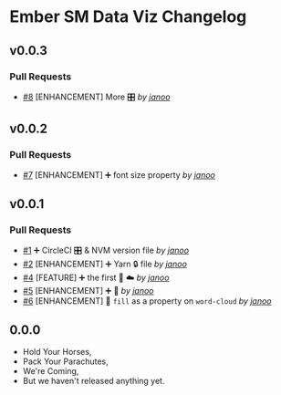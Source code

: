 Ember SM Data Viz Changelog
=========

## v0.0.3

### Pull Requests

- [#8](https://github.com/jtferns/ember-sm-data-viz/pull/8)  [ENHANCEMENT] More 🎛  *by [janoo](https://github.com/jtferns/enhancement)*

## v0.0.2

### Pull Requests

- [#7](https://github.com/jtferns/ember-sm-data-viz/pull/7)  [ENHANCEMENT] ➕  font size property  *by [janoo](https://github.com/jtferns/enhancement)*

## v0.0.1

### Pull Requests

- [#1](https://github.com/jtferns/ember-sm-data-viz/pull/1)  ➕ CircleCI 🎛  & NVM version file  *by [janoo](https://github.com/jtferns/enhancement/unfiled)*
- [#2](https://github.com/jtferns/ember-sm-data-viz/pull/2)  [ENHANCEMENT] ➕ Yarn 🔒  file  *by [janoo](https://github.com/jtferns/enhancement/unfiled)*
- [#4](https://github.com/jtferns/ember-sm-data-viz/pull/4)  [FEATURE] ➕ the first 📝  ☁️  *by [janoo](https://github.com/jtferns/feature)*
- [#5](https://github.com/jtferns/ember-sm-data-viz/pull/5)  [ENHANCEMENT] ➕ 🚀  *by [janoo](https://github.com/jtferns/enhancement)*
- [#6](https://github.com/jtferns/ember-sm-data-viz/pull/6)  [ENHANCEMENT] 🔧 `fill` as a property on `word-cloud`  *by [janoo](https://github.com/jtferns/enhancement)*

## 0.0.0

- Hold Your Horses,
- Pack Your Parachutes,
- We're Coming,
- But we haven't released anything yet.
